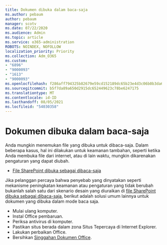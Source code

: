 ```yaml
---
title: Dokumen dibuka dalam baca-saja
ms.author: pebaum
author: pebaum
manager: scotv
ms.date: 07/22/2020
ms.audience: Admin
ms.topic: article
ms.service: o365-administration
ROBOTS: NOINDEX, NOFOLLOW
localization_priority: Priority
ms.collection: Adm_O365
ms.custom:
- "6896"
- "9000093"
- "1613"
- "9000093"
ms.openlocfilehash: f286aff794325b82679e59cd152189dc65b23e4d3c06b0b3da65851cd767bbaa
ms.sourcegitcommit: b5f7da89a650d2915dc652449623c78be6247175
ms.translationtype: MT
ms.contentlocale: id-ID
ms.lasthandoff: 08/05/2021
ms.locfileid: "54030358"
---
```

# <a name="documents-opening-in-read-only"></a>Dokumen dibuka dalam baca-saja

Anda mungkin menemukan file yang dibuka untuk dibaca-saja. Dalam beberapa kasus, hal ini dilakukan untuk keamanan tambahan, seperti ketika Anda membuka file dari internet, atau di lain waktu, mungkin dikarenakan pengaturan yang dapat diubah.

- [File SharePoint dibuka sebagai dibaca-saja](https://docs.microsoft.com/sharepoint/troubleshoot/lists-and-libraries/files-open-as-read-only-and-cannot-check-in-or-out)

Jika pelanggan percaya bahwa penyebab yang dinyatakan seperti mekanisme peningkatan keamanan atau pengaturan yang tidak berubah bukanlah salah satu dari skenario desain yang diuraikan di [file SharePoint dibuka sebagai dibaca-saja](https://docs.microsoft.com/sharepoint/troubleshoot/lists-and-libraries/files-open-as-read-only-and-cannot-check-in-or-out), berikut adalah solusi umum lainnya untuk dokumen yang dibuka dalam mode baca saja.

- Mulai ulang komputer.
- Instal Office pembaruan.
- Periksa antivirus di komputer.
- Pastikan situs berada dalam zona Situs Tepercaya di Internet Explorer.
- Lakukan perbaikan Office.
- Bersihkan [Singgahan Dokumen Office](https://support.microsoft.com/office/delete-your-office-document-cache-b1d3765e-d71b-4bb8-99ca-acd22c42995d?ui=en-us&rs=en-us&ad=us).

